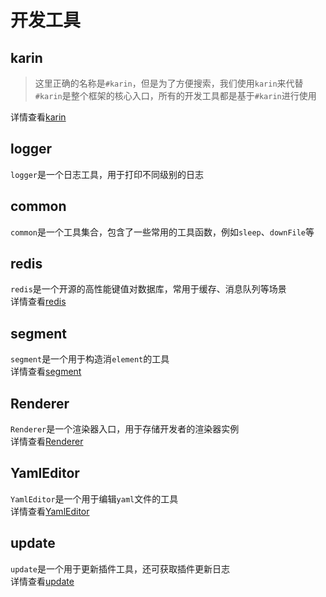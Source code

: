 # 开发工具

## karin

> 这里正确的名称是`#karin`，但是为了方便搜索，我们使用`karin`来代替  
`#karin`是整个框架的核心入口，所有的开发工具都是基于`#karin`进行使用  

详情查看[karin](./karin.md)

## logger

`logger`是一个日志工具，用于打印不同级别的日志

## common

`common`是一个工具集合，包含了一些常用的工具函数，例如`sleep`、`downFile`等

## redis

`redis`是一个开源的高性能键值对数据库，常用于缓存、消息队列等场景  
详情查看[redis](./redis.md)

## segment

`segment`是一个用于构造消`element`的工具  
详情查看[segment](./segment.md)

## Renderer

`Renderer`是一个渲染器入口，用于存储开发者的渲染器实例  
详情查看[Renderer](./Renderer.md)

## YamlEditor

`YamlEditor`是一个用于编辑`yaml`文件的工具  
详情查看[YamlEditor](./YamlEditor.md)

## update

`update`是一个用于更新插件工具，还可获取插件更新日志  
详情查看[update](./update.md)
